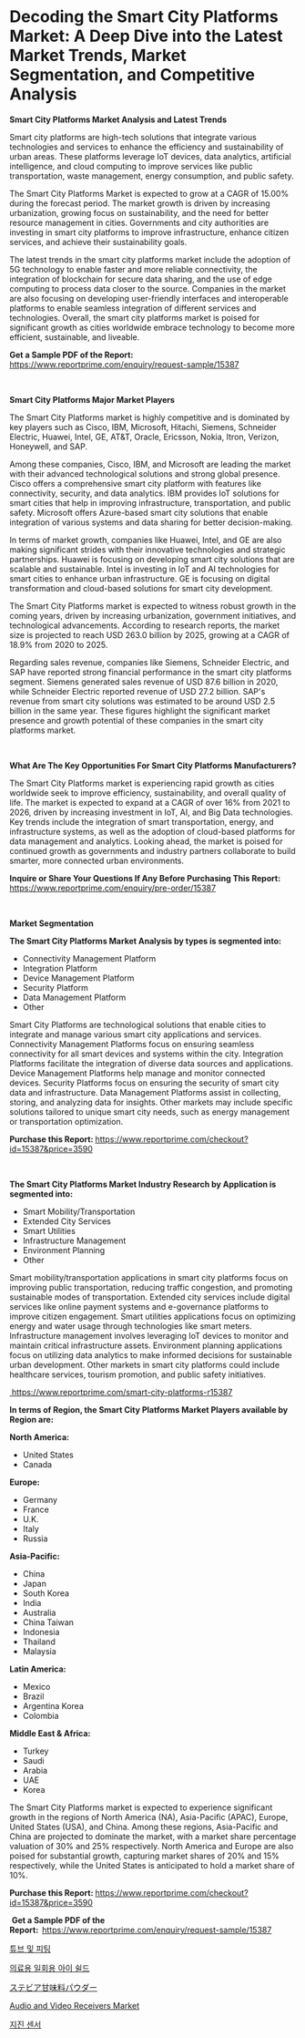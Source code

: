 <p><h1>Decoding the Smart City Platforms Market: A Deep Dive into the Latest Market Trends, Market Segmentation, and Competitive Analysis</h1></p><p><strong>Smart City Platforms Market Analysis and Latest Trends</strong></p>
<p><p>Smart city platforms are high-tech solutions that integrate various technologies and services to enhance the efficiency and sustainability of urban areas. These platforms leverage IoT devices, data analytics, artificial intelligence, and cloud computing to improve services like public transportation, waste management, energy consumption, and public safety.</p><p>The Smart City Platforms Market is expected to grow at a CAGR of 15.00% during the forecast period. The market growth is driven by increasing urbanization, growing focus on sustainability, and the need for better resource management in cities. Governments and city authorities are investing in smart city platforms to improve infrastructure, enhance citizen services, and achieve their sustainability goals.</p><p>The latest trends in the smart city platforms market include the adoption of 5G technology to enable faster and more reliable connectivity, the integration of blockchain for secure data sharing, and the use of edge computing to process data closer to the source. Companies in the market are also focusing on developing user-friendly interfaces and interoperable platforms to enable seamless integration of different services and technologies. Overall, the smart city platforms market is poised for significant growth as cities worldwide embrace technology to become more efficient, sustainable, and liveable.</p></p>
<p><strong>Get a Sample PDF of the Report:&nbsp;</strong> <a href="https://www.reportprime.com/enquiry/request-sample/15387">https://www.reportprime.com/enquiry/request-sample/15387</a></p>
<p>&nbsp;</p>
<p><strong>Smart City Platforms Major Market Players</strong></p>
<p><p>The Smart City Platforms market is highly competitive and is dominated by key players such as Cisco, IBM, Microsoft, Hitachi, Siemens, Schneider Electric, Huawei, Intel, GE, AT&T, Oracle, Ericsson, Nokia, Itron, Verizon, Honeywell, and SAP.</p><p>Among these companies, Cisco, IBM, and Microsoft are leading the market with their advanced technological solutions and strong global presence. Cisco offers a comprehensive smart city platform with features like connectivity, security, and data analytics. IBM provides IoT solutions for smart cities that help in improving infrastructure, transportation, and public safety. Microsoft offers Azure-based smart city solutions that enable integration of various systems and data sharing for better decision-making.</p><p>In terms of market growth, companies like Huawei, Intel, and GE are also making significant strides with their innovative technologies and strategic partnerships. Huawei is focusing on developing smart city solutions that are scalable and sustainable. Intel is investing in IoT and AI technologies for smart cities to enhance urban infrastructure. GE is focusing on digital transformation and cloud-based solutions for smart city development.</p><p>The Smart City Platforms market is expected to witness robust growth in the coming years, driven by increasing urbanization, government initiatives, and technological advancements. According to research reports, the market size is projected to reach USD 263.0 billion by 2025, growing at a CAGR of 18.9% from 2020 to 2025.</p><p>Regarding sales revenue, companies like Siemens, Schneider Electric, and SAP have reported strong financial performance in the smart city platforms segment. Siemens generated sales revenue of USD 87.6 billion in 2020, while Schneider Electric reported revenue of USD 27.2 billion. SAP's revenue from smart city solutions was estimated to be around USD 2.5 billion in the same year. These figures highlight the significant market presence and growth potential of these companies in the smart city platforms market.</p></p>
<p>&nbsp;</p>
<p><strong>What Are The Key Opportunities For Smart City Platforms Manufacturers?</strong></p>
<p><p>The Smart City Platforms market is experiencing rapid growth as cities worldwide seek to improve efficiency, sustainability, and overall quality of life. The market is expected to expand at a CAGR of over 16% from 2021 to 2026, driven by increasing investment in IoT, AI, and Big Data technologies. Key trends include the integration of smart transportation, energy, and infrastructure systems, as well as the adoption of cloud-based platforms for data management and analytics. Looking ahead, the market is poised for continued growth as governments and industry partners collaborate to build smarter, more connected urban environments.</p></p>
<p><strong>Inquire or Share Your Questions If Any Before Purchasing This Report:</strong> <a href="https://www.reportprime.com/enquiry/pre-order/15387">https://www.reportprime.com/enquiry/pre-order/15387</a></p>
<p>&nbsp;</p>
<p><strong>Market Segmentation</strong></p>
<p><strong>The Smart City Platforms Market Analysis by types is segmented into:</strong></p>
<p><ul><li>Connectivity Management Platform</li><li>Integration Platform</li><li>Device Management Platform</li><li>Security Platform</li><li>Data Management Platform</li><li>Other</li></ul></p>
<p><p>Smart City Platforms are technological solutions that enable cities to integrate and manage various smart city applications and services. Connectivity Management Platforms focus on ensuring seamless connectivity for all smart devices and systems within the city. Integration Platforms facilitate the integration of diverse data sources and applications. Device Management Platforms help manage and monitor connected devices. Security Platforms focus on ensuring the security of smart city data and infrastructure. Data Management Platforms assist in collecting, storing, and analyzing data for insights. Other markets may include specific solutions tailored to unique smart city needs, such as energy management or transportation optimization.</p></p>
<p><strong>Purchase this Report:&nbsp;</strong><a href="https://www.reportprime.com/checkout?id=15387&price=3590">https://www.reportprime.com/checkout?id=15387&price=3590</a></p>
<p>&nbsp;</p>
<p><strong>The Smart City Platforms Market Industry Research by Application is segmented into:</strong></p>
<p><ul><li>Smart Mobility/Transportation</li><li>Extended City Services</li><li>Smart Utilities</li><li>Infrastructure Management</li><li>Environment Planning</li><li>Other</li></ul></p>
<p><p>Smart mobility/transportation applications in smart city platforms focus on improving public transportation, reducing traffic congestion, and promoting sustainable modes of transportation. Extended city services include digital services like online payment systems and e-governance platforms to improve citizen engagement. Smart utilities applications focus on optimizing energy and water usage through technologies like smart meters. Infrastructure management involves leveraging IoT devices to monitor and maintain critical infrastructure assets. Environment planning applications focus on utilizing data analytics to make informed decisions for sustainable urban development. Other markets in smart city platforms could include healthcare services, tourism promotion, and public safety initiatives.</p></p>
<p><a href="https://www.reportprime.com/smart-city-platforms-r15387">&nbsp;https://www.reportprime.com/smart-city-platforms-r15387</a></p>
<p><strong>In terms of Region, the Smart City Platforms Market Players available by Region are:</strong></p>
<p>
    <p> <strong> North America: </strong>
        <ul>
            <li>United States</li>
            <li>Canada</li>
        </ul>
        </p> 
    <p> <strong> Europe: </strong>
        <ul>
            <li>Germany</li>
            <li>France</li>
            <li>U.K.</li>
            <li>Italy</li>
            <li>Russia</li>
        </ul>
        </p> 
    <p> <strong> Asia-Pacific: </strong>
        <ul>
            <li>China</li>
            <li>Japan</li>
            <li>South Korea</li>
            <li>India</li>
            <li>Australia</li>
            <li>China Taiwan</li>
            <li>Indonesia</li>
            <li>Thailand</li>
            <li>Malaysia</li>
        </ul>
        </p> 
    <p> <strong> Latin America: </strong>
        <ul>
            <li>Mexico</li>
            <li>Brazil</li>
            <li>Argentina Korea</li>
            <li>Colombia</li>
        </ul>
        </p> 
    <p> <strong> Middle East & Africa: </strong>
        <ul>
            <li>Turkey</li>
            <li>Saudi</li>
            <li>Arabia</li>
            <li>UAE</li>
            <li>Korea</li>
        </ul>
    </p>
    </p>
<p><p>The Smart City Platforms market is expected to experience significant growth in the regions of North America (NA), Asia-Pacific (APAC), Europe, United States (USA), and China. Among these regions, Asia-Pacific and China are projected to dominate the market, with a market share percentage valuation of 30% and 25% respectively. North America and Europe are also poised for substantial growth, capturing market shares of 20% and 15% respectively, while the United States is anticipated to hold a market share of 10%.</p></p>
<p><strong>Purchase this Report: </strong><a href="https://www.reportprime.com/checkout?id=15387&price=3590">https://www.reportprime.com/checkout?id=15387&price=3590</a></p>
<p>&nbsp;<strong>Get a Sample PDF of the Report:&nbsp;&nbsp;</strong><a href="https://www.reportprime.com/enquiry/request-sample/15387">https://www.reportprime.com/enquiry/request-sample/15387</a></p>
<p><strong></strong></p>
<p><p><a href="https://github.com/fernandotryO5lson96765/Market-Research-Report-List-1/blob/main/600754576096.md">튜브 및 피팅</a></p><p><a href="https://medium.com/@axintepreda1/%EC%9D%98%EB%A3%8C%EC%9A%A9-%EC%9D%BC%ED%9A%8C%EC%9A%A9-%EC%95%88%EB%A9%B4-%EC%B0%A8%EB%8B%A8%EA%B8%B0-%EC%8B%9C%EC%9E%A5-%EA%B7%9C%EB%AA%A8-%EC%97%B0%ED%8F%89%EA%B7%A0-%EC%84%B1%EC%9E%A5%EB%A5%A0-%ED%8A%B8%EB%A0%8C%EB%93%9C-2024-2030%EB%85%84-134b65fa47e7">의료용 일회용 아이 쉴드</a></p><p><a href="https://medium.com/@bl2501989/2024%E5%B9%B4%E3%81%8B%E3%82%892031%E5%B9%B4%E3%81%BE%E3%81%A7%E3%81%AE%E6%9C%9F%E9%96%93%E3%81%AB%E4%BA%88%E6%B8%AC%E3%81%95%E3%82%8C%E3%82%8B%E3%82%B9%E3%83%86%E3%83%93%E3%82%A2%E7%94%98%E5%91%B3%E6%96%99%E3%83%91%E3%82%A6%E3%83%80%E3%83%BC%E3%81%AE%E5%B8%82%E5%A0%B4%E5%8B%95%E5%90%91%E3%81%A8%E5%B8%82%E5%A0%B4%E5%88%86%E6%9E%90-aa0e992390cb">ステビア甘味料パウダー</a></p><p><a href="https://www.linkedin.com/pulse/audio-video-receivers-market-insights-cagr-trends-growth-strategies-ogyke">Audio and Video Receivers Market</a></p><p><a href="https://medium.com/@elod.85/%EC%A7%80%EC%A7%84-%EC%84%BC%EC%84%9C-%EC%8B%9C%EC%9E%A5-%EC%8B%9C%EC%9E%A5-cagr-%EC%8B%9C%EC%9E%A5-%EB%8F%99%ED%96%A5-%EB%B0%8F-%EC%84%B1%EC%9E%A5-%EC%A0%84%EB%9E%B5%EC%97%90-%EB%8C%80%ED%95%9C-%ED%86%B5%EC%B0%B0%EB%A0%A5-fde196289fa8">지진 센서</a></p></p>